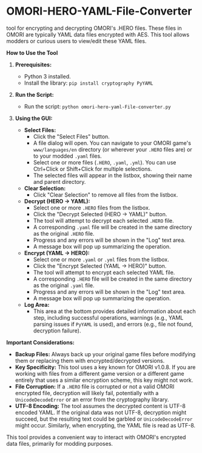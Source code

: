 # OMORI-HERO-YAML-File-Converter
tool for encrypting and decrypting OMORI's .HERO files. These files in OMORI are typically YAML data files encrypted with AES. This tool allows modders or curious users to view/edit these YAML files.

**How to Use the Tool**

1.  **Prerequisites:**
    *   Python 3 installed.
    *   Install the library: `pip install cryptography PyYAML`

2.  **Run the Script:**
    *   Run the script: `python omori-hero-yaml-File-converter.py`

3.  **Using the GUI:**
    *   **Select Files:**
        *   Click the "Select Files" button.
        *   A file dialog will open. You can navigate to your OMORI game's `www/languages/en` directory (or wherever your `.HERO` files are) or to your modded `.yaml` files.
        *   Select one or more files (`.HERO`, `.yaml`, `.yml`). You can use Ctrl+Click or Shift+Click for multiple selections.
        *   The selected files will appear in the listbox, showing their name and parent directory.
    *   **Clear Selection:**
        *   Click "Clear Selection" to remove all files from the listbox.
    *   **Decrypt (HERO -> YAML):**
        *   Select one or more `.HERO` files from the listbox.
        *   Click the "Decrypt Selected (HERO -> YAML)" button.
        *   The tool will attempt to decrypt each selected `.HERO` file.
        *   A corresponding `.yaml` file will be created in the same directory as the original `.HERO` file.
        *   Progress and any errors will be shown in the "Log" text area.
        *   A message box will pop up summarizing the operation.
    *   **Encrypt (YAML -> HERO):**
        *   Select one or more `.yaml` or `.yml` files from the listbox.
        *   Click the "Encrypt Selected (YAML -> HERO)" button.
        *   The tool will attempt to encrypt each selected YAML file.
        *   A corresponding `.HERO` file will be created in the same directory as the original `.yaml` file.
        *   Progress and any errors will be shown in the "Log" text area.
        *   A message box will pop up summarizing the operation.
    *   **Log Area:**
        *   This area at the bottom provides detailed information about each step, including successful operations, warnings (e.g., YAML parsing issues if `PyYAML` is used), and errors (e.g., file not found, decryption failure).

**Important Considerations:**

*   **Backup Files:** Always back up your original game files before modifying them or replacing them with encrypted/decrypted versions.
*   **Key Specificity:** This tool uses a key known for OMORI v1.0.8. If you are working with files from a different game version or a different game entirely that uses a similar encryption scheme, this key might not work.
*   **File Corruption:** If a `.HERO` file is corrupted or not a valid OMORI encrypted file, decryption will likely fail, potentially with a `UnicodeDecodeError` or an error from the cryptography library.
*   **UTF-8 Encoding:** The tool assumes the decrypted content is UTF-8 encoded YAML. If the original data was not UTF-8, decryption might succeed, but the resulting text could be garbled or `UnicodeDecodeError` might occur. Similarly, when encrypting, the YAML file is read as UTF-8.

This tool provides a convenient way to interact with OMORI's encrypted data files, primarily for modding purposes.
